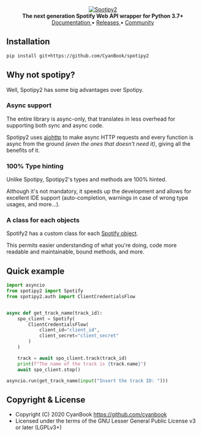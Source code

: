 <p align="center">
    <a href="https://github.com/cyanbook/spotipy2">
        <img src="https://svgshare.com/i/Rs1.svg" alt="Spotipy2">
    </a>
    <br>
    <b>The next generation Spotify Web API wrapper for Python 3.7+</b>
    <br>
    <a href="https://spotipy2.netlify.app">
        Documentation
    </a>
    •
    <a href="https://github.com/cyanbook/spotipy2/releases">
        Releases
    </a>
    •
    <a href="https://t.me/spotipy2">
        Community
    </a>
</p>

## Installation
```bash
pip install git+https://github.com/CyanBook/spotipy2
```

## Why not spotipy?
Well, Spotipy2 has some big advantages over Spotipy.

### Async support
The entire library is async-only, that translates in less overhead for supporting both sync and async code.

Spotipy2 uses [aiohttp](https://github.com/aio-libs/aiohttp) to make async HTTP requests and every function is async from the ground *(even the ones that doesn't need it)*, giving all the benefits of it.

### 100% Type hinting
Unlike Spotipy, Spotipy2's types and methods are 100% hinted.

Although it's not mandatory, it speeds up the development and allows for excellent IDE support (auto-completion, warnings in case of wrong type usages, and more...).

### A class for each objects 
Spotify2 has a custom class for each [Spotify object](https://developer.spotify.com/documentation/web-api/reference/object-model).

This permits easier understanding of what you're doing, code more readable and maintainable, bound methods, and more.

## Quick example
```python
import asyncio
from spotipy2 import Spotify
from spotipy2.auth import ClientCredentialsFlow


async def get_track_name(track_id):
    spo_client = Spotify(
        ClientCredentialsFlow(
            client_id="client_id",
            client_secret="client_secret"
        )
    )

    track = await spo_client.track(track_id)
    print(f"The name of the track is {track.name}")
    await spo_client.stop()

asyncio.run(get_track_name(input("Insert the track ID: ")))
```

## Copyright & License
- Copyright (C) 2020 CyanBook <https://github.com/cyanbook>
- Licensed under the terms of the GNU Lesser General Public License v3 or later (LGPLv3+)
